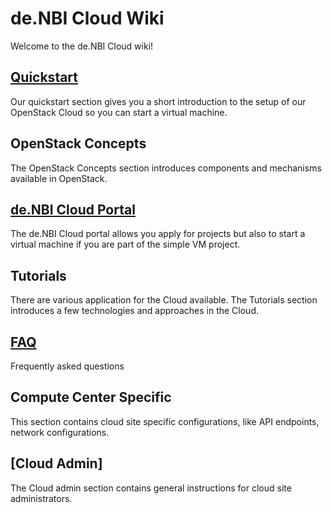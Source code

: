 # de.NBI Cloud Wiki

Welcome to the de.NBI Cloud wiki!

## [Quickstart](quickstart.md) 

Our quickstart section gives you a short introduction to the setup of our OpenStack Cloud so you can
start a virtual machine.

## OpenStack Concepts

The OpenStack Concepts section introduces components and mechanisms available in OpenStack.

## [de.NBI Cloud Portal](portal.md)

The de.NBI Cloud portal allows you apply for projects but also to start a virtual machine if you are
part of the simple VM project.

## Tutorials

There are various application for the Cloud available. The Tutorials section introduces a few technologies and approaches in the Cloud.

## [FAQ](FAQ.md)

Frequently asked questions

## Compute Center Specific

This section contains cloud site specific configurations, like API endpoints, network configurations.

## [Cloud Admin]

The Cloud admin section contains general instructions for cloud site administrators.

